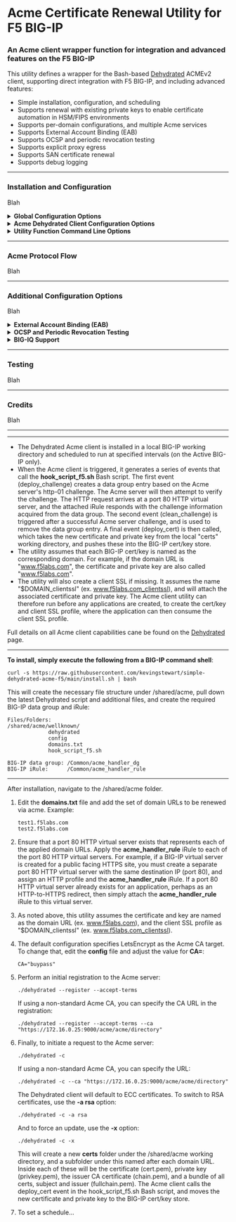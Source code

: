 # Acme Certificate Renewal Utility for F5 BIG-IP

### An Acme client wrapper function for integration and advanced features on the F5 BIG-IP

This utility defines a wrapper for the Bash-based [Dehydrated](https://github.com/dehydrated-io/dehydrated) ACMEv2 client, supporting direct integration with F5 BIG-IP, and including advanced features:

* Simple installation, configuration, and scheduling
* Supports renewal with existing private keys to enable certificate automation in HSM/FIPS environments
* Supports per-domain configurations, and multiple Acme services
* Supports External Account Binding (EAB)
* Supports OCSP and periodic revocation testing
* Supports explicit proxy egress
* Supports SAN certificate renewal
* Supports debug logging

------------
### Installation and Configuration
Blah

<details>
<summary><b>Global Configuration Options</b></summary>
</details>

<details>
<summary><b>Acme Dehydrated Client Configuration Options</b></summary>
</details>

<details>
<summary><b>Utility Function Command Line Options</b></summary>
</details>

------------
### Acme Protocol Flow
Blah

------------
### Additional Configuration Options
Blah

<details>
<summary><b>External Account Binding (EAB)</b></summary>
</details>

<details>
<summary><b>OCSP and Periodic Revocation Testing</b></summary>
</details>

<details>
<summary><b>BIG-IQ Support</b></summary>
</details>

------------
### Testing
Blah

------------
### Credits
Blah



------------
------------


* The Dehydrated Acme client is installed in a local BIG-IP working directory and scheduled to run at specified intervals (on the Active BIG-IP only).
* When the Acme client is triggered, it generates a series of events that call the **hook_script_f5.sh** Bash script. The first event (deploy_challenge) creates a data group entry based on the Acme server's http-01 challenge. The Acme server will then attempt to verify the challenge. The HTTP request arrives at a port 80 HTTP virtual server, and the attached iRule responds with the challenge information acquired from the data group. The second event (clean_challenge) is triggered after a successful Acme server challenge, and is used to remove the data group entry. A final event (deploy_cert) is then called, which takes the new certificate and private key from the local "certs" working directory, and pushes these into the BIG-IP cert/key store.
* The utility assumes that each BIG-IP cert/key is named as the corresponding domain. For example, if the domain URL is "www.f5labs.com", the certificate and private key are also called "www.f5labs.com".
* The utility will also create a client SSL if missing. It assumes the name "$DOMAIN_clientssl" (ex. www.f5labs.com_clientssl), and will attach the associated certificate and private key. The Acme client utility can therefore run before any applications are created, to create the cert/key and client SSL profile, where the application can then consume the client SSL profile.

Full details on all Acme client capabilities cane be found on the [Dehydrated](https://github.com/dehydrated-io/dehydrated) page.

-----------------

**To install, simply execute the following from a BIG-IP command shell**:
```
curl -s https://raw.githubusercontent.com/kevingstewart/simple-dehydrated-acme-f5/main/install.sh | bash
```

This will create the necessary file structure under /shared/acme, pull down the latest Dehydrated script and additional files, and create the required BIG-IP data group and iRule:

```
Files/Folders:
/shared/acme/wellknown/
             dehydrated
             config
             domains.txt
             hook_script_f5.sh

BIG-IP data group: /Common/acme_handler_dg
BIG-IP iRule:      /Common/acme_handler_rule
```

-----------------

After installation, navigate to the /shared/acme folder.

1. Edit the **domains.txt** file and add the set of domain URLs to be renewed via acme. Example:
   ```
   test1.f5labs.com
   test2.f5labs.com
   ```

2. Ensure that a port 80 HTTP virtual server exists that represents each of the applied domain URLs. Apply the **acme_handler_rule** iRule to each of the port 80 HTTP virtual servers. For example, if a BIG-IP virtual server is created for a public facing HTTPS site, you must create a separate port 80 HTTP virtual server with the same destination IP (port 80), and assign an HTTP profile and the **acme_handler_rule** iRule. If a port 80 HTTP virtual server already exists for an application, perhaps as an HTTP-to-HTTPS redirect, then simply attach the **acme_handler_rule** iRule to this virtual server.

3. As noted above, this utility assumes the certificate and key are named as the domain URL (ex. www.f5labs.com), and the client SSL profile as "$DOMAIN_clientssl" (ex. www.f5labs.com_clientssl).

4. The default configuration specifies LetsEncrypt as the Acme CA target. To change that, edit the **config** file and adjust the value for **CA=**:
   ```
   CA="buypass"
   ```

5. Perform an initial registration to the Acme server:
   ```
   ./dehydrated --register --accept-terms
   ```
   If using a non-standard Acme CA, you can specify the CA URL in the registration:
   ```
   ./dehydrated --register --accept-terms --ca "https://172.16.0.25:9000/acme/acme/directory"
   ```

6. Finally, to initiate a request to the Acme server:
   ```
   ./dehydrated -c 
   ```
   If using a non-standard Acme CA, you can specify the URL:
   ```
   ./dehydrated -c --ca "https://172.16.0.25:9000/acme/acme/directory"
   ```
   The Dehydrated client will default to ECC certificates. To switch to RSA certificates, use the **-a rsa** option:
   ```
   ./dehydrated -c -a rsa
   ```
   And to force an update, use the **-x** option:
   ```
   ./dehydrated -c -x
   ```
   This will create a new **certs** folder under the /shared/acme working directory, and a subfolder under this named after each domain URL. Inside each of these will be the certificate (cert.pem), private key (privkey.pem), the issuer CA certificate (chain.pem), and a bundle of all certs, subject and issuer (fullchain.pem). The Acme client calls the deploy_cert event in the hook_script_f5.sh Bash script, and moves the new certificate and private key to the BIG-IP cert/key store.
   
7. To set a schedule...





